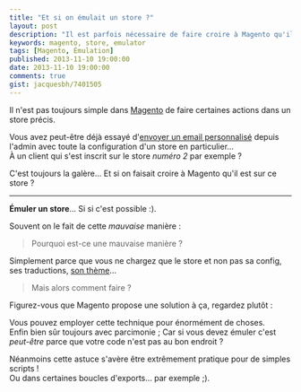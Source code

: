 ```yaml
---
title: "Et si on émulait un store ?"
layout: post
description: "Il est parfois nécessaire de faire croire à Magento qu'il est sur un store en particulier pendant l'exécution d'un bout de code."
keywords: magento, store, emulator
tags: [Magento, Émulation]
published: 2013-11-10 19:00:00
date: 2013-11-10 19:00:00
comments: true
gist: jacquesbh/7401505
---
```


Il n'est pas toujours simple dans [Magento][magento] de faire certaines actions dans un store précis.

Vous avez peut-être déjà essayé d'[envoyer un email personnalisé][email] depuis l'admin avec toute la configuration d'un store en particulier...  
À un client qui s'est inscrit sur le store _numéro 2_ par exemple ?

C'est toujours la galère... Et si on faisait croire à Magento qu'il est sur ce store ?

<!-- more start -->

----------

**Émuler un store**... Si si c'est possible :).

Souvent on le fait de cette _mauvaise_ manière : 

<script type="text/javascript">gist('{{page.gist}}', 'bad.php');</script>

> Pourquoi est-ce une mauvaise manière ?

Simplement parce que vous ne chargez que le store et non pas sa config, ses traductions, [son thème][theme]...

> Mais alors comment faire ?

Figurez-vous que Magento propose une solution à ça, regardez plutôt :

<script type="text/javascript">gist('{{page.gist}}', 'good.php');</script>

Vous pouvez employer cette technique pour énormément de choses.  
Enfin bien sûr toujours avec parcimonie ; Car si vous devez émuler c'est _peut-être_ parce que votre code n'est pas au bon endroit ?

Néanmoins cette astuce s'avère être extrêmement pratique pour de simples scripts !  
Ou dans certaines boucles d'exports... par exemple ;).

<!-- more end -->

[theme]: http://jacques.sh/2013/03/plusieurs-themes-sur-magento.html
[magento]: http://magento.com
[email]: http://jacques.sh/creer-un-email-transactionnel-sur-magento.html
